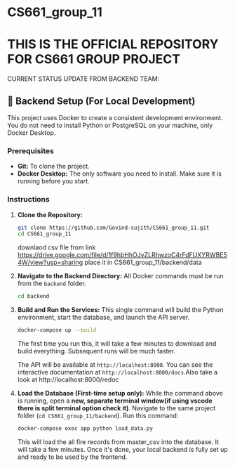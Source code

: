 # CS661_group_11
THIS IS THE OFFICIAL REPOSITORY FOR CS661 GROUP PROJECT 
=======

CURRENT STATUS UPDATE FROM BACKEND TEAM:

## 🚀 Backend Setup (For Local Development)

This project uses Docker to create a consistent development environment. You do not need to install Python or PostgreSQL on your machine, only Docker Desktop.

### Prerequisites

*   **Git:** To clone the project.
*   **Docker Desktop:** The only software you need to install. Make sure it is running before you start.


### Instructions

1.  **Clone the Repository:**
    ```bash
    git clone https://github.com/Govind-sujith/CS661_group_11.git
    cd CS661_group_11
    ```
    downlaod csv file from link https://drive.google.com/file/d/1f9hbHhOJvZLRhwzoC4rFdFUXYRWBE54W/view?usp=sharing
    place it in CS661_group_11/backend/data

2.  **Navigate to the Backend Directory:**
    All Docker commands must be run from the `backend` folder.
    ```bash
    cd backend
    ```

3.  **Build and Run the Services:**
    This single command will build the Python environment, start the database, and launch the API server.
    ```bash
    docker-compose up --build
    ```
    The first time you run this, it will take a few minutes to download and build everything. Subsequent runs will be much faster.

    The API will be available at `http://localhost:8000`. You can see the interactive documentation at `http://localhost:8000/docs`.Also take a look at http://localhost:8000/redoc

4.  **Load the Database (First-time setup only):**
    While the command above is running, open a **new, separate terminal window(if using vscode there is split terminal option check it)**. Navigate to the same project folder (`cd CS661_group_11/backend`). Run this command:
    ```bash
    docker-compose exec app python load_data.py
    ```
    This will load the all fire records from master_csv into the database. It will take a few minutes. Once it's done, your local backend is fully set up and ready to be used by the frontend.

